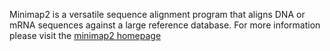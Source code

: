 Minimap2 is a versatile sequence alignment program that aligns DNA or mRNA sequences against a large reference database.
For more information please visit the [minimap2 homepage](https://github.com/lh3/minimap2)